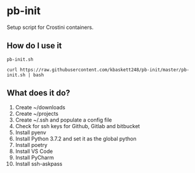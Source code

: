 # pb-init

Setup script for Crostini containers.

## How do I use it

```
pb-init.sh
```

```
curl https://raw.githubusercontent.com/kbaskett248/pb-init/master/pb-init.sh | bash
```

## What does it do?

1. Create ~/downloads
2. Create ~/projects
3. Create ~/.ssh and populate a config file
4. Check for ssh keys for Github, Gitlab and bitbucket
4. Install pyenv
5. Install Python 3.7.2 and set it as the global python
6. Install poetry
7. Install VS Code
8. Install PyCharm
9. Install ssh-askpass
